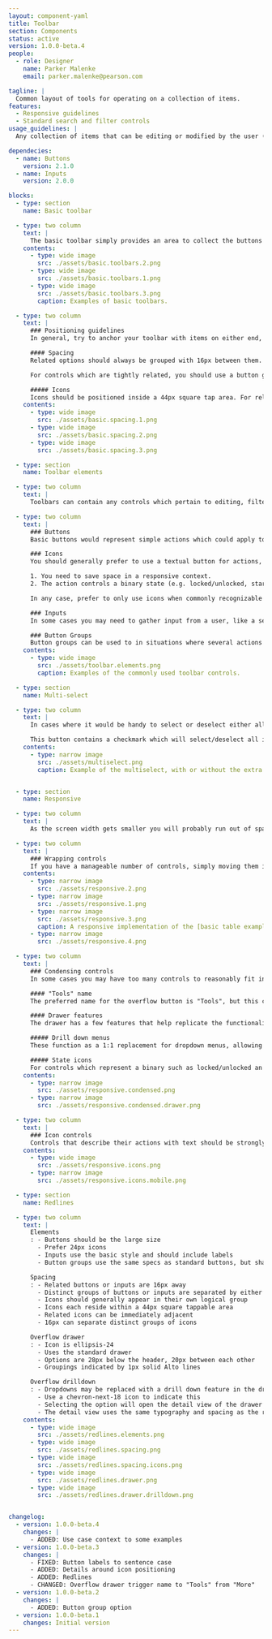 ```yaml
---
layout: component-yaml
title: Toolbar
section: Components
status: active
version: 1.0.0-beta.4
people:
  - role: Designer
    name: Parker Malenke
    email: parker.malenke@pearson.com

tagline: |
  Common layout of tools for operating on a collection of items.
features:
  - Responsive guidelines
  - Standard search and filter controls
usage_guidelines: |
  Any collection of items that can be editing or modified by the user (e.g. table, list, grid view, etc.) should consider using this component.

dependecies:
  - name: Buttons
    version: 2.1.0
  - name: Inputs
    version: 2.0.0

blocks:
  - type: section
    name: Basic toolbar

  - type: two column
    text: |
      The basic toolbar simply provides an area to collect the buttons and inputs that modify your collection of items. For example, you may offer the ability to delete selected items, or filter the collection.
    contents:
      - type: wide image
        src: ./assets/basic.toolbars.2.png
      - type: wide image
        src: ./assets/basic.toolbars.1.png
      - type: wide image
        src: ./assets/basic.toolbars.3.png
        caption: Examples of basic toolbars.

  - type: two column
    text: |
      ### Positioning guidelines
      In general, try to anchor your toolbar with items on either end, or center every item.

      #### Spacing
      Related options should always be grouped with 16px between them. Logical groups of controls may be separated further by either a static 28px or a dynamic space which flexes with the size of the container.

      For controls which are tightly related, you should use a button group to indicate this.

      ##### Icons
      Icons should be positioned inside a 44px square tap area. For related icons their tap areas may be immediately adjacent (instead of 16px if they were buttons). Use 16px (instead of 28px) for separating logical groups of icons or when the icon is adjacent to a button or input.
    contents:
      - type: wide image
        src: ./assets/basic.spacing.1.png
      - type: wide image
        src: ./assets/basic.spacing.2.png
      - type: wide image
        src: ./assets/basic.spacing.3.png

  - type: section
    name: Toolbar elements

  - type: two column
    text: |
      Toolbars can contain any controls which pertain to editing, filtering, or modifying the related collection of items. Common elements include the following:

  - type: two column
    text: |
      ### Buttons
      Basic buttons would represent simple actions which could apply to either the full collection or just selected items.

      ### Icons
      You should generally prefer to use a textual button for actions, with two common exceptions:

      1. You need to save space in a responsive context.
      2. The action controls a binary state (e.g. locked/unlocked, starred/unstarred, etc.) and a visual indicator is desirable.

      In any case, prefer to only use icons when commonly recognizable symbols exist for the action.

      ### Inputs
      In some cases you may need to gather input from a user, like a search field or a select control to filter the collection. You will need to include a proper label to ensure accessibility.

      ### Button Groups
      Button groups can be used to in situations where several actions are closely related or you need to conserve space.
    contents:
      - type: wide image
        src: ./assets/toolbar.elements.png
        caption: Examples of the commonly used toolbar controls.

  - type: section
    name: Multi-select

  - type: two column
    text: |
      In cases where it would be handy to select or deselect either all items or some large subset at once you can include the multiselect button.

      This button contains a checkmark which will select/deselect all items in the collection. It may be paired with a dropdown that offers subsets for selection, such as only the TAs from a list of students.
    contents:
      - type: narrow image
        src: ./assets/multiselect.png
        caption: Example of the multiselect, with or without the extra dropdown options.


  - type: section
    name: Responsive

  - type: two column
    text: |
      As the screen width gets smaller you will probably run out of space to include all tools on a single row. There are a couple ways to adapt the design to account for this.

  - type: two column
    text: |
      ### Wrapping controls
      If you have a manageable number of controls, simply moving them into two or more lines is a straightforward solution. In this case buttons and controls should always be fully justified and consume 100% of the available space. Try to avoid placing more than two items per row at the smallest breakpoints, and try to avoid using more than three rows total.
    contents:
      - type: narrow image
        src: ./assets/responsive.2.png
      - type: narrow image
        src: ./assets/responsive.1.png
      - type: narrow image
        src: ./assets/responsive.3.png
        caption: A responsive implementation of the [basic table examples](#basic-toolbar) from above.
      - type: narrow image
        src: ./assets/responsive.4.png

  - type: two column
    text: |
      ### Condensing controls
      In some cases you may have too many controls to reasonably fit in a multi-row layout. In this case you may combine less important controls under a "Tools" button which will open a drawer containing the remaining options.

      #### "Tools" name
      The preferred name for the overflow button is "Tools", but this can be customized based on your use case. Try to keep the name to a single word, and avoid the term "More" as that is used in other contexts.

      #### Drawer features
      The drawer has a few features that help replicate the functionality of more advanced controls. These include:

      ##### Drill down menus
      These function as a 1:1 replacement for dropdown menus, allowing the user to tap into an item and choose from a list of options.

      ##### State icons
      For controls which represent a binary such as locked/unlocked an icon may be included to indicate the current state.
    contents:
      - type: narrow image
        src: ./assets/responsive.condensed.png
      - type: narrow image
        src: ./assets/responsive.condensed.drawer.png

  - type: two column
    text: |
      ### Icon controls
      Controls that describe their actions with text should be strongly preferred, however there are cases where you may need to use icons due to space constraints. Prefer to use icons only for well recognized actions, like delete, favorite/like, etc.
    contents:
      - type: wide image
        src: ./assets/responsive.icons.png
      - type: narrow image
        src: ./assets/responsive.icons.mobile.png

  - type: section
    name: Redlines

  - type: two column
    text: |
      Elements
      : - Buttons should be the large size
        - Prefer 24px icons
        - Inputs use the basic style and should include labels
        - Button groups use the same specs as standard buttons, but share a border and have square corners at the joints

      Spacing
      : - Related buttons or inputs are 16px away
        - Distinct groups of buttons or inputs are separated by either a static 28px or a dynamic distance (to support aligned or distributed layouts)
        - Icons should generally appear in their own logical group
        - Icons each reside within a 44px square tappable area
        - Related icons can be immediately adjacent
        - 16px can separate distinct groups of icons

      Overflow drawer
      : - Icon is ellipsis-24
        - Uses the standard drawer
        - Options are 28px below the header, 20px between each other
        - Groupings indicated by 1px solid Alto lines

      Overflow drilldown
      : - Dropdowns may be replaced with a drill down feature in the drawer
        - Use a chevron-next-18 icon to indicate this
        - Selecting the option will open the detail view of the drawer with the contents of the dropdown
        - The detail view uses the same typography and spacing as the root level
    contents:
      - type: wide image
        src: ./assets/redlines.elements.png
      - type: wide image
        src: ./assets/redlines.spacing.png
      - type: wide image
        src: ./assets/redlines.spacing.icons.png
      - type: wide image
        src: ./assets/redlines.drawer.png
      - type: wide image
        src: ./assets/redlines.drawer.drilldown.png


changelog:
  - version: 1.0.0-beta.4
    changes: |
      - ADDED: Use case context to some examples
  - version: 1.0.0-beta.3
    changes: |
      - FIXED: Button labels to sentence case
      - ADDED: Details around icon positioning
      - ADDED: Redlines
      - CHANGED: Overflow drawer trigger name to "Tools" from "More"
  - version: 1.0.0-beta.2
    changes: |
      - ADDED: Button group option
  - version: 1.0.0-beta.1
    changes: Initial version
---
```

